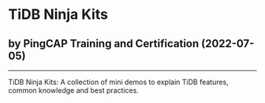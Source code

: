 # TiDB Ninja Kits
## by PingCAP Training and Certification (2022-07-05)
-----------------------
TiDB Ninja Kits: A collection of mini demos to explain TiDB features, common knowledge and best practices.